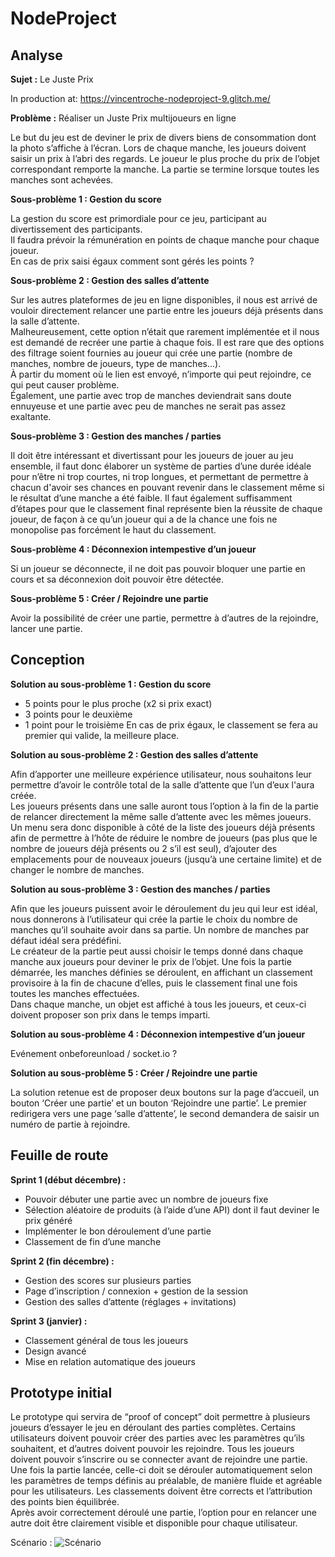 # NodeProject

## Analyse


**Sujet :** Le Juste Prix

In production at: https://vincentroche-nodeproject-9.glitch.me/

**Problème :** Réaliser un Juste Prix multijoueurs en ligne

Le but du jeu est de deviner le prix de divers biens de consommation dont la photo s’affiche à l’écran. Lors de chaque manche, les joueurs doivent saisir un prix à l’abri des regards. Le joueur le plus proche du prix de l’objet correspondant remporte la manche. La partie se termine lorsque toutes les manches sont achevées.


**Sous-problème 1 : Gestion du score**

La gestion du score est primordiale pour ce jeu, participant au divertissement des participants.<br />
Il faudra prévoir la rémunération en points de chaque manche pour chaque joueur.<br />
En cas de prix saisi égaux comment sont gérés les points ?


**Sous-problème 2 : Gestion des salles d’attente**

Sur les autres plateformes de jeu en ligne disponibles, il nous est arrivé de vouloir directement relancer une partie entre les joueurs déjà présents dans la salle d’attente.<br />
Malheureusement, cette option n’était que rarement implémentée et il nous est demandé de recréer une partie à chaque fois.
Il est rare que des options des filtrage soient fournies au joueur qui crée une partie (nombre de manches, nombre de joueurs, type de manches...).<br />
À partir du moment où le lien est envoyé, n’importe qui peut rejoindre, ce qui peut causer problème.<br />
Également, une partie avec trop de manches deviendrait sans doute ennuyeuse et une partie avec peu de manches ne serait pas assez exaltante.


**Sous-problème 3 : Gestion des manches / parties**

Il doit être intéressant et divertissant pour les joueurs de jouer au jeu ensemble, il faut donc élaborer un système de parties d’une durée idéale pour n’être ni trop courtes, ni trop longues, et permettant de permettre à chacun d'avoir ses chances en pouvant revenir dans le classement même si le résultat d’une manche a été faible. Il faut également suffisamment d’étapes pour que le classement final représente bien la réussite de chaque joueur, de façon à ce qu’un joueur qui a de la chance une fois ne monopolise pas forcément le haut du classement.


**Sous-problème 4 : Déconnexion intempestive d’un joueur**

Si un joueur se déconnecte, il ne doit pas pouvoir bloquer une partie en cours et sa déconnexion doit pouvoir être détectée.


**Sous-problème 5 : Créer / Rejoindre une partie**

Avoir la possibilité de créer une partie, permettre à d’autres de la rejoindre, lancer une partie.




## Conception

**Solution au sous-problème 1 : Gestion du score**

* 5 points pour le plus proche (x2 si prix exact)
* 3 points pour le deuxième
* 1 point pour le troisième
En cas de prix égaux, le classement se fera au premier qui valide, la meilleure place.


**Solution au sous-problème 2 : Gestion des salles d’attente**

Afin d’apporter une meilleure expérience utilisateur, nous souhaitons leur permettre d’avoir le contrôle total de la salle d’attente que l’un d’eux l'aura créée.<br />
Les joueurs présents dans une salle auront tous l’option à la fin de la partie de relancer directement la même salle d’attente avec les mêmes joueurs.<br />
Un menu sera donc disponible à côté de la liste des joueurs déjà présents afin de permettre à l’hôte de réduire le nombre de joueurs (pas plus que le nombre de joueurs déjà présents ou 2 s’il est seul), d’ajouter des emplacements pour de nouveaux joueurs (jusqu’à une certaine limite) et de changer le nombre de manches.


**Solution au sous-problème 3 : Gestion des manches / parties**

Afin que les joueurs puissent avoir le déroulement du jeu qui leur est idéal, nous donnerons à l’utilisateur qui crée la partie le choix du nombre de manches qu’il souhaite avoir dans sa partie. Un nombre de manches par défaut idéal sera prédéfini.<br />
Le créateur de la partie peut aussi choisir le temps donné dans chaque manche aux joueurs pour deviner le prix de l’objet.
Une fois la partie démarrée, les manches définies se déroulent, en affichant un classement provisoire à la fin de chacune d’elles, puis le classement final une fois toutes les manches effectuées.<br />
Dans chaque manche, un objet est affiché à tous les joueurs, et ceux-ci doivent proposer son prix dans le temps imparti.


**Solution au sous-problème 4 : Déconnexion intempestive d’un joueur**

Evénement onbeforeunload / socket.io ?


**Solution au sous-problème 5 : Créer / Rejoindre une partie**

La solution retenue est de proposer deux boutons sur la page d’accueil, un bouton ‘Créer une partie’ et un bouton ‘Rejoindre une partie’. Le premier redirigera vers une page ‘salle d’attente’, le second demandera de saisir un numéro de partie à rejoindre.




## Feuille de route
**Sprint 1 (début décembre) :**
*	Pouvoir débuter une partie avec un nombre de joueurs fixe
*	Sélection aléatoire de produits (à l’aide d’une API) dont il faut deviner le prix généré
*	Implémenter le bon déroulement d’une partie
*	Classement de fin d’une manche

**Sprint 2 (fin décembre) :**
*	Gestion des scores sur plusieurs parties
*	Page d’inscription / connexion + gestion de la session
*	Gestion des salles d’attente (réglages + invitations)

**Sprint 3 (janvier) :**
*	Classement général de tous les joueurs
*	Design avancé
*	Mise en relation automatique des joueurs




## Prototype initial

Le prototype qui servira de “proof of concept” doit permettre à plusieurs joueurs d’essayer le jeu en déroulant des parties complètes. Certains utilisateurs doivent pouvoir créer des parties avec les paramètres qu’ils souhaitent, et d’autres doivent pouvoir les rejoindre. Tous les joueurs doivent pouvoir s’inscrire ou se connecter avant de rejoindre une partie.<br />
Une fois la partie lancée, celle-ci doit se dérouler automatiquement selon les paramètres de temps définis au préalable, de manière fluide et agréable pour les utilisateurs. Les classements doivent être corrects et l’attribution des points bien équilibrée.<br />
Après avoir correctement déroulé une partie, l’option pour en relancer une autre doit être clairement visible et disponible pour chaque utilisateur.

Scénario : 
![Scénario](https://i.imgur.com/MGGd0qE.png)
